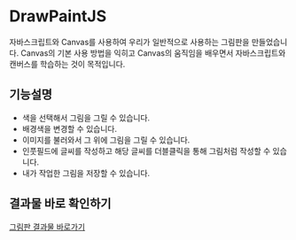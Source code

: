 # DrawPaintJS
자바스크립트와 Canvas를 사용하여 우리가 일반적으로 사용하는 그림판을 만들었습니다.
Canvas의 기본 사용 방법을 익히고 Canvas의 움직임을 배우면서 자바스크립트와 캔버스를 학습하는 것이 목적입니다.

## 기능설명
- 색을 선택해서 그림을 그릴 수 있습니다.
- 배경색을 변경할 수 있습니다.
- 이미지를 불러와서 그 위에 그림을 그릴 수 있습니다.
- 인풋필드에 글씨를 작성하고 해당 글씨를 더블클릭을 통해 그림처럼 작성할 수 있습니다.
- 내가 작업한 그림을 저장할 수 있습니다.

## 결과물 바로 확인하기
<a href="https://heodokyung.github.io/DrawPaintJS/" target="_blank">그림판 결과물 바로가기</a>
